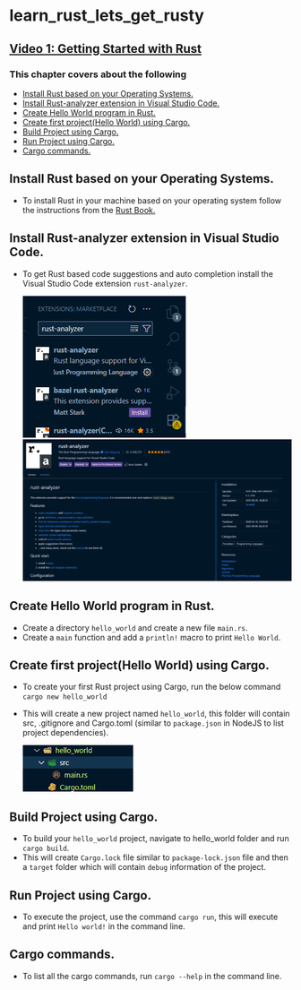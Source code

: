 # learn_rust_lets_get_rusty

## [Video 1: Getting Started with Rust](https://www.youtube.com/watch?v=OX9HJsJUDxA&list=PLai5B987bZ9CoVR-QEIN9foz4QCJ0H2Y8&index=1)

### This chapter covers about the following

- [Install Rust based on your Operating Systems.](#install-rust-based-on-your-operating-systems)
- [Install Rust-analyzer extension in Visual Studio Code.](#install-rust-analyzer-extension-in-visual-studio-code)
- [Create Hello World program in Rust.](#create-hello-world-program-in-rust)
- [Create first project(Hello World) using Cargo.](#create-first-projecthello-world-using-cargo)
- [Build Project using Cargo.](#build-project-using-cargo)
- [Run Project using Cargo.](#run-project-using-cargo)
- [Cargo commands.](#cargo-commands)

## Install Rust based on your Operating Systems.

- To install Rust in your machine based on your operating system follow the instructions from the [Rust Book.](https://doc.rust-lang.org/book/ch01-01-installation.html#installation)

## Install Rust-analyzer extension in Visual Studio Code.

- To get Rust based code suggestions and auto completion install the Visual Studio Code extension `rust-analyzer`.

  ![alt text](assets/extension-search.png)
  ![alt text](assets/rust-analyzer.png)

## Create Hello World program in Rust.

- Create a directory `hello_world` and create a new file `main.rs`.
- Create a `main` function and add a `println!` macro to print `Hello World`.

## Create first project(Hello World) using Cargo.

- To create your first Rust project using Cargo, run the below command
  `cargo new hello_world`
- This will create a new project named `hello_world`, this folder will contain src, .gitignore and Cargo.toml (similar to `package.json` in NodeJS to list project dependencies).

  ![alt text](assets/folder_structure.png)

## Build Project using Cargo.

- To build your `hello_world` project, navigate to hello_world folder and run `cargo build`.
- This will create `Cargo.lock` file similar to `package-lock.json` file and then a `target` folder which will contain `debug` information of the project.

## Run Project using Cargo.

- To execute the project, use the command `cargo run`, this will execute and print `Hello world!` in the command line.

## Cargo commands.

- To list all the cargo commands, run `cargo --help` in the command line.
